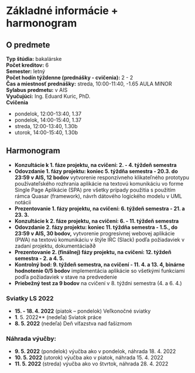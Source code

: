 # Základné informácie + harmonogram

## O predmete

**Typ štúdia:** bakalárske  
**Počet kreditov:** 6  
**Semester:** letný  
**Počet hodín týždenne (prednášky - cvičenia):** 2 - 2   
**Čas a miestnosť prednášky:**  streda, 10:00-11:40, -1.65 AULA MINOR  
**Sylabus predmetu:** v AIS  
**Vyučujúci:** Ing. Eduard Kuric, PhD.  
**Cvičenia**
* pondelok, 12:00-13:40, 1.37
* pondelok, 14:00-15:40, 1.37
* streda, 12:00-13:40, 1.30b
* utorok, 14:00-15:40, 1.30b


## Harmonogram 

* **Konzultácie k 1. fáze projektu, na cvičení: 2. - 4. týždeň semestra**
* **Odovzdanie 1. fázy projektu: koniec 5. týždňa semestra - 20.3. do 23:59 v AIS, 12 bodov** vytvorenie responzívneho klikateľného prototypu používateľského rozhrania aplikácie na textovú komunikáciu vo forme Single Page Aplikácie (SPA) pre všetky prípady použitia s použitím rámca Quasar (framework), návrh dátového logického modelu v UML notácii
* **Prezentovanie 1. fázy projektu, na cvičení: 6. týždeň semestra - 21. a 23. 3.**
* **Konzultácie k 2. fáze projektu, na cvičení: 6. - 11. týždeň semestra**
* **Odovzdanie 2. fázy projektu: koniec 11. týždňa semestra - 1.5., do 23:59 v AIS, 30 bodov,** vytvorenie progresívnej webovej aplikácie (PWA) na textovú komunikáciu v štýle IRC (Slack) podľa požiadaviek v zadaní projektu, dokumentácia∂∂
* **Prezentovanie 2. (finálnej) fázy projektu, na cvičení: 12. týždeň semestra - 2. a 4. 5.**
* **Kontrolný bod: 9. týždeň semestra, na cvičení - 11. 4. a 13. 4, binárne hodnotenie 0/5 bodov** implementácia aplikácie so všetkými funkciami podľa požiadaviek v stave na predvedenie
* **Priebežný test za 9 bodov** na cvičení v 8. týždni semestra (4. a 6. 4.) 

### Sviatky LS 2022   
* **15. - 18. 4. 2022** (piatok – pondelok) Veľkonočné sviatky    
* **1**. 5. 2022** (nedeľa) Sviatok práce    
* **8. 5. 2022** (nedeľa) Deň víťazstva nad fašizmom    


### Náhrada výučby:    
* **9. 5. 2022** (pondelok) výučba ako v pondelok, náhrada 18. 4. 2022    
* **10. 5. 2022** (utorok) výučba ako v piatok, náhrada 15. 4. 2022   
* **11. 5. 2022** (streda) výučba ako vo štvrtok, náhrada 28. 4. 2022    
